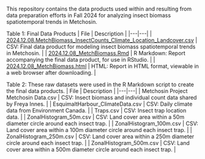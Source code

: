 This repository contains the data products used within and resulting from data preparation efforts in Fall 2024 for analyzing insect biomass spatiotemporal trends in Metchosin.

Table 1: Final Data Products
| File | Description |
|---|---|
| [2024.12.08.MetchBiomass_InsectCounts_Climate_Location_Landcover.csv](https://github.com/larissaissabron/MetchosinInsectBiomass/blob/main/2024.12.08.MetchBiomass_InsectCounts_Climate_Location_Landcover.csv) | CSV: Final data product for modeling insect biomass spatiotemporal trends in Metchosin. |
| [2024.12.08_MetchBiomass.Rmd](https://github.com/larissaissabron/MetchosinInsectBiomass/blob/main/2024.12.08_MetchBiomass.Rmd)	| R Markdown: Report accompanying the final data product, for use in RStudio. |
| [2024.12.08_MetchBiomass.html](https://github.com/larissaissabron/MetchosinInsectBiomass/blob/main/2024.12.08_MetchBiomass.html)	| HTML: Report in HTML format, viewable in a web browser after downloading. |

Table 2: These raw datasets were used in the R Markdown script to create the final data products.
| File | Description |
|---|---|
| Metchosin Project Metchosin Data.csv	| CSV: Insect biomass and individual count data shared by Freya Innes. |
| EsquimaltHarbour_ClimateData.csv	| CSV: Daily climate data from Environment Canada. |
| Traps.csv	| CSV: Insect trap location data. |
| ZonalHistogram_50m.csv	| CSV: Land cover area within a 50m diameter circle around each insect trap. |
| ZonalHistogram_100m.csv	| CSV: Land cover area within a 100m diameter circle around each insect trap. |
| ZonalHistogram_250m.csv	| CSV: Land cover area within a 250m diameter circle around each insect trap. |
| ZonalHistogram_500m.csv	| CSV: Land cover area within a 500m diameter circle around each insect trap. |
